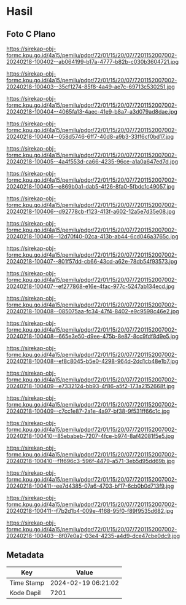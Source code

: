 # Hasil

## Foto C Plano

https://sirekap-obj-formc.kpu.go.id/4a15/pemilu/pdpr/72/01/15/20/07/7201152007002-20240218-100402--ab064199-b17a-4777-b82b-c030b3604721.jpg

https://sirekap-obj-formc.kpu.go.id/4a15/pemilu/pdpr/72/01/15/20/07/7201152007002-20240218-100403--35cf1274-85f8-4a49-ae7c-69713c530251.jpg

https://sirekap-obj-formc.kpu.go.id/4a15/pemilu/pdpr/72/01/15/20/07/7201152007002-20240218-100404--4065fa13-4aec-41e9-b8a7-a3d079ad8dae.jpg

https://sirekap-obj-formc.kpu.go.id/4a15/pemilu/pdpr/72/01/15/20/07/7201152007002-20240218-100404--058d5746-6ff7-40d8-a9b3-33ff6cf0bd17.jpg

https://sirekap-obj-formc.kpu.go.id/4a15/pemilu/pdpr/72/01/15/20/07/7201152007002-20240218-100405--4a4f553d-ca66-4235-96ce-a1a0a647ed7d.jpg

https://sirekap-obj-formc.kpu.go.id/4a15/pemilu/pdpr/72/01/15/20/07/7201152007002-20240218-100405--e869b0a1-dab5-4f26-8fa0-5fbdc1c49057.jpg

https://sirekap-obj-formc.kpu.go.id/4a15/pemilu/pdpr/72/01/15/20/07/7201152007002-20240218-100406--d92778cb-f123-413f-a602-12a5e7d35e08.jpg

https://sirekap-obj-formc.kpu.go.id/4a15/pemilu/pdpr/72/01/15/20/07/7201152007002-20240218-100406--12d70f40-02ca-413b-ab44-6cd046a3765c.jpg

https://sirekap-obj-formc.kpu.go.id/4a15/pemilu/pdpr/72/01/15/20/07/7201152007002-20240218-100407--801f57dd-cb66-43cd-a62e-78db54f93573.jpg

https://sirekap-obj-formc.kpu.go.id/4a15/pemilu/pdpr/72/01/15/20/07/7201152007002-20240218-100407--ef277868-e16e-4fac-977c-5247ab134ecd.jpg

https://sirekap-obj-formc.kpu.go.id/4a15/pemilu/pdpr/72/01/15/20/07/7201152007002-20240218-100408--085075aa-fc34-47f4-8402-e9c9598c46e2.jpg

https://sirekap-obj-formc.kpu.go.id/4a15/pemilu/pdpr/72/01/15/20/07/7201152007002-20240218-100408--665e3e50-d9ee-475b-8e87-8cc9fdf8d9e5.jpg

https://sirekap-obj-formc.kpu.go.id/4a15/pemilu/pdpr/72/01/15/20/07/7201152007002-20240218-100408--ef8c8045-b5e0-4298-964d-2dd1cb48e1b7.jpg

https://sirekap-obj-formc.kpu.go.id/4a15/pemilu/pdpr/72/01/15/20/07/7201152007002-20240218-100409--e7332124-bb93-4f86-a5f2-173a2152668f.jpg

https://sirekap-obj-formc.kpu.go.id/4a15/pemilu/pdpr/72/01/15/20/07/7201152007002-20240218-100409--c7cc1e87-2a1e-4a97-bf38-9f531ff66c1c.jpg

https://sirekap-obj-formc.kpu.go.id/4a15/pemilu/pdpr/72/01/15/20/07/7201152007002-20240218-100410--85ebabeb-7207-4fce-b974-8af42081f5e5.jpg

https://sirekap-obj-formc.kpu.go.id/4a15/pemilu/pdpr/72/01/15/20/07/7201152007002-20240218-100410--f1f696c3-596f-4479-a571-3eb5d95dd69b.jpg

https://sirekap-obj-formc.kpu.go.id/4a15/pemilu/pdpr/72/01/15/20/07/7201152007002-20240218-100411--ee7d4385-07a6-4703-bf17-6cb0b0d713f9.jpg

https://sirekap-obj-formc.kpu.go.id/4a15/pemilu/pdpr/72/01/15/20/07/7201152007002-20240218-100411--f7b2d1b4-009e-4168-95f0-f89f9535d682.jpg

https://sirekap-obj-formc.kpu.go.id/4a15/pemilu/pdpr/72/01/15/20/07/7201152007002-20240218-100403--8f07e0a2-03e4-4235-a4d9-dce47cbe0dc9.jpg


## Metadata

| Key        | Value               |
| ---------- | ------------------- |
| Time Stamp | 2024-02-19 06:21:02 |
| Kode Dapil | 7201                |



